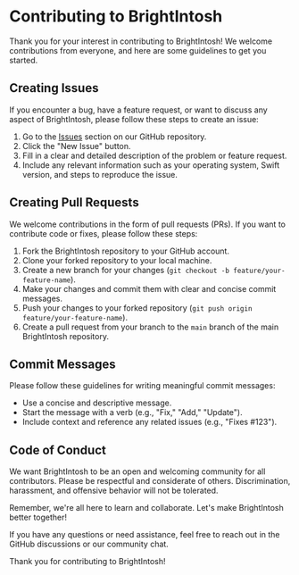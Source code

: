 # Contributing to BrightIntosh

Thank you for your interest in contributing to BrightIntosh! We welcome contributions from everyone, and here are some guidelines to get you started.

## Creating Issues

If you encounter a bug, have a feature request, or want to discuss any aspect of BrightIntosh, please follow these steps to create an issue:

1. Go to the [Issues](https://github.com/niklasr22/BrightIntosh/issues) section on our GitHub repository.
2. Click the "New Issue" button.
3. Fill in a clear and detailed description of the problem or feature request.
4. Include any relevant information such as your operating system, Swift version, and steps to reproduce the issue.

## Creating Pull Requests

We welcome contributions in the form of pull requests (PRs). If you want to contribute code or fixes, please follow these steps:

1. Fork the BrightIntosh repository to your GitHub account.
2. Clone your forked repository to your local machine.
3. Create a new branch for your changes (`git checkout -b feature/your-feature-name`).
4. Make your changes and commit them with clear and concise commit messages.
5. Push your changes to your forked repository (`git push origin feature/your-feature-name`).
6. Create a pull request from your branch to the `main` branch of the main BrightIntosh repository.

## Commit Messages

Please follow these guidelines for writing meaningful commit messages:

- Use a concise and descriptive message.
- Start the message with a verb (e.g., "Fix," "Add," "Update").
- Include context and reference any related issues (e.g., "Fixes #123").

## Code of Conduct

We want BrightIntosh to be an open and welcoming community for all contributors. Please be respectful and considerate of others. Discrimination, harassment, and offensive behavior will not be tolerated.

Remember, we're all here to learn and collaborate. Let's make BrightIntosh better together!

If you have any questions or need assistance, feel free to reach out in the GitHub discussions or our community chat.

Thank you for contributing to BrightIntosh!
